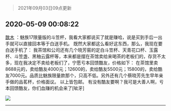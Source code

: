 > 2021年09月03日09点更新
<link rel="stylesheet" href="https://cdn.jsdelivr.net/gh/taotie6/sampleJSON@main/css/photo_show.css">


 ## 2020-05-09 00:08:22 

 [㪚木](https://www.coolapk.com/feed/18701615?shareKey=MmE3ZDY3ODEyN2MwNjEzMTc1NGU~) ：魅族17限量版的斗笠杯，我看大家都说买了就是赚哈，说是买到手后一出手就可以直接回本等于白送手机。
既然大家都这么看好这东西，那么，我现在要白送手机了：
我茶馆和公司还有几个晓芳窑的定白斗笠杯、天青花口杯、玉露杯、斗笠盏、黑秞云露杯等，本来都是摆在茶馆卖给来喝茶的老板们的<!--break-->，存货不太多，现在我决定不卖给老板们了，宁愿亏本回馈酷友，价格如下：
在茶馆里卖8688元的，卖给酷友4000元；12600的，卖给酷友5500元；15800的，卖给酷友7000元。品质比魅族限量款那个，只高不低。另外还有几个蔡晓芳先生早年亲手做的品茗杯，价格面议。
以上皆包邮。
有没有酷友要啊？我可是大善人啊，亏本回馈酷友，你们血赚的机会来了[呲牙] 

<div class="album">
<img class="img-item" src="http://image.coolapk.com/feed/2019/0507/23/1081091_4496_9334@320x180.gif" />
</div>

 ------- 

